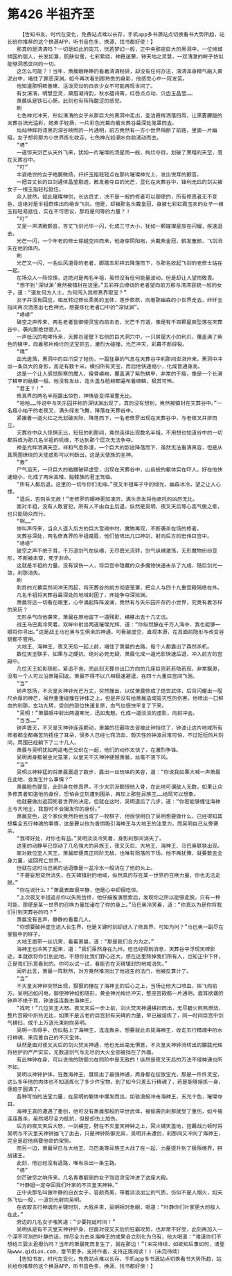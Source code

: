 # 第426 半祖齐至
        【告知书友，时代在变化，免费站点难以长存，手机app多书源站点切换看书大势所趋，站长给你推荐的这个换源APP，听书音色多、换源、找书都好使！】
       那真的是清清吗？一切是如此的突兀，恍若梦幻一般，正中央那座巨大的黑洞中，一位倾城倾国的丽人，长发如瀑，肌肤似雪，七彩萦绕，神霞迷蒙，钟天地之灵慧，一双清澈的眸子仿似能够洞悉世间的一切。
       这怎么可能？！当年，萧晨眼睁睁的看着清清粉碎，却没有任何办法，清清浑身精气融入黄泥台中，堵住了罪恶深渊，如今再次看到那熟悉的身影，他感觉心中一阵发苦。
       他知道那明眸善睐、活泼灵动的白衣少女不可能再现世间了。
       有女清清，明慧空灵，黛眉凝诗韵，秋水蕴诗菁，红唇点点动，贝齿玉晶莹……
       萧晨纵是铁石心肠，此刻也有阵阵酸涩的感觉。
       刷
       七色神光冲天，形似清清的女子从那巨大的黑洞中走出，圣洁霞辉洒落四周，让黑雾朦胧的天葬谷流光溢彩，她素手轻扬，一片彩色光幕向着天葬谷最深处笼罩而去。
       灿灿神辉将漆黑的深谷映照的一片通明，前方竟然有一方小世界隔断了前路，里面一片幽暗，女子想将那方小世界炼化收走，七色神光如潮水向前涌动而去。
       “哧”
       一道惊天剑芒从天外飞来，犹如一片璀璨的流星雨一般，绚烂夺目，划破了黑暗的天空，落在天葬谷中。
       “叮”
       丰姿绝世的女子皓腕微扬，纤纤玉指轻轻点在那片璀璨神光上，发出悦耳的颤音。
       一把百丈长的巨剑通体晶莹剔透，散发着夺目的光芒，显化在天葬谷中，锋利无匹的剑尖被女子一根玉指轻松抵住。
       众人骇然，如此璀璨神剑，长达百丈，决不是一般的修者可以御使的，所有修真者无不变色，这绝对是半祖祭炼出的绝世飞剑。但是，却被那名头戴皇冠，身披七彩虹霞玉衣的女子一根玉指轻易抵住，实在不可思议，那将是何等的力量？！
       “叮”
       又是一声清脆颤音，百丈飞剑光华一闪，化成三寸大小，犹如一颗璀璨星辰在闪耀，疾速退去。
       光芒一闪，一个年老的修士穿越空间而来，他身穿阴阳袍，头戴紫金冠，鹤发童颜，飞剑消失在他的体内。
       刷
       光芒又一闪，一名仙风道骨的老者，脚踏五彩祥云降落而下，与那名收起飞剑的老修士站在一起。
       在场众人一阵惊悚，这绝对是两名半祖，虽然没有任何能量波动，但是却让人望而敬畏。
       “想不到‘深狱渊’竟然被镇封在这里。”五彩祥云缭绕的老者望向前方那与清清容貌一般的女子，道：“道友何方人士，为何闯入我修真界取宝？”
       女子并没有回应，相反转过修长柔美的玉体，莲步款款，向着那幽森的小世界走去，纤纤玉指间再次洒落出七色神光，想要炼化老者口中的“深狱渊”。
       “哧哧”
       破空之声传来，两名老者皆御使灵宝向前击去，光芒千万道，像是有千百颗星辰坠落在天葬谷中，袭向那绝世丽人。
       一声低沉的咆哮传来，天葬谷崖壁下右侧的巨大洞穴中，一只房屋大小的利爪，覆盖满了紫色的鳞甲，向着那片绚烂的法宝抓去，激烈大碰撞，光芒冲天，彩幕不断碎裂。
       “噗”
       血光迸溅，黑洞中的巨爪受了轻伤，一股狂暴的气息在天葬谷中刹那间澎湃开来，黑洞中冲出一条巨大的身影，高足有数十米，横扫所有灵宝，而后他快速缩小，化成普通身高。
       这是一个让人感觉胆寒的魔人，瘦骨嶙峋，覆盖满了紫色鳞甲，非常的干瘦，像是一个长满了鳞甲的骷髅一般。他没有发丝，连头盖与脸颊都遍布着细鳞，极其可怖。
       “君王？！”
       修真界的两名半祖露出惊色，神情皆变得凝重无比。
       “哈哈……传说中与失乐园并称的深狱渊出现了，真的没有想到，竟然被镇封在天葬谷中。”一名瘦小枯干的老夜叉，满头绿发飞舞，降落在天葬谷中。
       紧接着一道火红之光划破天际，降落而下，一名老修罗出现在天葬谷中，与老夜叉并排而立。
       天葬谷中众人惊惧无比，短短的刹那间，竟然连续出现数名半祖，不用想也知道谷中的一切都将成为那几名半祖的机缘，不达到那个层次无法争夺。
       神圣光辉洒满天空，祥和气息弥漫，一个巨大的影迹降落而下，虽然无法看清真容，但是从其周围缭绕的天使虚影可以判断出，这是天使族的圣神。
       “轰”
       尸气滔天，一只巨大的骷髅破碎虚空，出现在天葬谷中，山岳般的躯体实在吓人，好在他快速缩小，化成了两米高矮，骷髅族的君王驾临。
       “所有人都后退，这里的一切与你们无缘。”夜叉半祖眸子中的绿光，幽森冰冷，望之让人心悸。
       “退后，否则杀无赦！”老修罗的眼神更加凌厉，满头赤发将他承托的凶厉无比。
       面对半祖，没有人敢冒犯，所有人不由自主后退，纵然是吴明、夜叉天后等心高气傲之辈，也只能随众而行。
       “啊……”
       惨叫声传来，当众人退入后方的巨大宫阙中时，魔物再现，不断袭杀在场的修者。
       天葬谷深处，两名修真界的半祖蹙眉，他们皆喷出几口神剑，射向后方的宏伟巨宫中。
       “哧哧”
       破空之声不绝于耳，千万道剑气在纵横，无尽霞光流转，剑气纵横激荡，无形魔物纷纷显形，不断被击穿，死于非命。
       这就是半祖的力量，没有误伤一人，将巨宫中隐藏的众多魔物快速击杀了九成，随后剑光一敛，刹那消失。
       刷
       刺目的光幕突然间冲天而起，将天葬谷的前方彻底笼罩，把众人与四十九重宫殿隔绝在外。
       几名半祖将天葬谷最深处的地域封困了，开始争夺深狱渊。
       萧晨将这一切看在眼里，心中涌起阵阵波澜，竟然有与失乐园并存的小世界，究竟有着怎样的来历？
       无形杀气向他袭来，萧晨在原地留下一道残影，横移出去十几丈远。
       战王马巴奥冷笑着，双眸中射出两道璀璨光辉，道：“你纵然躲在千万人海中，我也能够一眼将你寻出。”这是战王马巴奥与生俱来的神通，可看破虚空，直视本源，在其面前隐形与改变容貌都不管用。
       大地王、海神王、夜叉天后一起上前，堵住了萧晨的去路，每个人都露出了森然杀机。
       数位天王联手，如果与之硬抗，绝对必死无疑，萧晨化成一道光影快速后退，冲入前方的宫殿中。
       几位天王如影随影，紧追不舍。而此刻天葬谷出口方向的几座巨宫若若隐若现，非常飘渺，没有一个人可以沿原路回返。萧晨不得不以八相极速避退，在四十九重巨宫间飞驰。
       “当”
       钟声悠扬，不灭皇天神钟光芒万丈，突然撞出，以仗萧晨修成了绝世武体，后背闪耀出一股尺余厚的神芒，虽然重重碰撞在钟体之上，但是并没有给萧晨造成毁灭性的伤害。他喷出一口鲜血的刹那，玄功九转，受创的部位快速复原，血气也很快平复了下来。
       “吴明！”萧晨眼中射出两道寒光，迅如鬼魅，化成一道淡淡的虚影，向前冲去。
       “当当……”
       钟声震天，不灭皇天神钟连连颤动，萧晨的狂霸攻击皆被此钟挡住了，钟波让这片地域所有修者都全都痛苦的捂住了耳朵，很多人已经七窍流血，毁灭性的钟波异常可怕，不过短短的片刻间，周围已经躺下了二十几人。
       萧晨与吴明犹如两道电芒交织在一起，他们的动作太快了，在激烈争锋。
       吴明周身都被金光笼罩，以皇天不灭神钟硬撼萧晨，丝毫不落下风。
       “当”
       吴明以神钟猛的将萧晨震退了数步，露出一丝玩味的笑容，道：“你说我如果大喊一声萧晨在此地，会发生什么事情？”
       萧晨脸色骤变，此刻身在修真界，不少大宗派都恨他入骨，在此地可谓敌人无数，如果让众多修真者知道他的身份，恐怕会立刻遭到围杀，再加上那些异族王……结局可以想象。
       他就要做出返回死者世界的决定。但就在这时，吴明退后了几步，道：“你若能够缠住海神王与大地王，我暂时不会揭发你的身份。”
       萧晨变色，这个家伙竟然将他当成了一枚棋子，他很快明白了吴明想要做什么，已经得知其想集全五行神魂的事情，这是要以他为香饵吸引海神王与大地王的注意力，而吴明自己从旁袭杀。
       “我得好处，对你也有益。”吴明淡淡冷笑着，身影刹那间消失了。
       这里的动静早已惊动了几名强大的异族王，夜叉天后、大地王、海神王、马巴奥联袂出现。
       面对数位至人天王，萧晨即便真正同阶无敌，也唯有殒落的下场。他不再犹豫，就要散去全身力量，返回死亡世界。
       但就在这时马巴奥的话语像是一盆冷水一般浇在了他的头上。
       “不要妄想突然消失，在天碑镇封的地域，纵然真的存在某一世界的召唤力量，你也无法走脱。”
       “你在说什么？”萧晨表面很平静，但是心中却很吃惊。
       “上次夜叉半祖追杀你以失败告终，他仔细推演思索后，发现你之所以能够走脱，只有一种可能，那便是某一世界的召唤力量加诸在了你的身上。”马巴奥冷笑着，道：“你真以为是你将我们引到天葬谷的吗？”
       萧晨没有言声，静静的看着几人。
       “你想要破碎虚空进入长生界，但是关键时刻却进入了修真界，可知为何？”马巴奥一副尽在掌握中的样子。
       大地王面带一丝讥笑，看着萧晨，道：“那是我们合力为之。”
       海神王也冷笑了起来，道：“我们虽然身在九州，但已经得到消息，天葬谷中浮现天碑影迹，本就欲将你引到此地，不想你比我们野心还大，想在这里除掉我们所有人，岂知正中下怀，正是我们乐意看到的。你可以试一试，看能否在天碑镇封的地域消失。”
       闻听此言，萧晨一阵默然，对方竟然推测出了他逃生的法门，他被反算计了。
       “当”
       不灭皇天神钟突然出现，狠狠的撞在了海神王的后心之上，当场让他大口喷血，摔飞向前方。吴明迅如闪电，御使神钟如影随形，黄金神光绚烂冲天，整座宫殿都一片通明，震耳欲聋的钟声不绝于耳，钟波连连轰击海神王。
       “找死！”几位天王大怒。夜叉天后一步上前，剑火焚天神通横扫而出，无尽碧火熊熊燃烧，整片宫殿中炽热无比，如果不是古老的巨宫封有天碑的力量，早已被熔炼了，同一时间巨宫中剑气横扫，成千上万道光束射向吴明。
       吴明一击得手，仿似黏上了海神王，连连轰杀，想要就此击毙海神王，收走五行精魂中的水行神魂，来完善自己的不灭宝体。
       纵然是面对夜叉天后的剑火焚天神通，他也无丝毫无惧意，不灭皇天神钟流转出的朦胧光辉将他护的严严实实，无数道剑气与无尽的大火全部被挡在了外面。
       有此神钟在身，可以说他的防御力在同阶中是无敌的！纵然是夜叉天后的万法不侵神通也所不如。
       吴明以神钟护体，狂轰海神王，展现出了最强神通，周身都在绽放宝光，那是一件件灵宝，这么多年他的肉体也不知道炼化了多少件宝物，到了如今只差五行精魂了，若是能够熔炼一身，便趋于圆满了。
       各种可怕的法宝力量，在吴明的躯体中爆发而出，如骇浪般冲击海神王，五光十色，璀璨夺目。
       海神王真的遭遇了重创，他可没有萧晨那般的罕世武体，被偷袭的刹那就受了重伤，如今被连连轰杀，虽然竭尽全力抵抗，但是却伤上加伤。
       后方的夜叉天后大怒，一剑横空，劈在不灭皇天神钟之上，冥火铺天盖地，狂霸战力顿时将吴明与不灭皇天神钟抽飞了出去，只是神钟防御无双，吴明并未遭创，刹那间又冲向了海神王，完全是趁他病要他命的架势。
       而另一边，萧晨早已与大地王、马巴奥等异族王大战了在一起，力量提升到了极限境界，拼战诸王。
       此刻，他已经没有退路，唯有杀出一条生路。
       “哧”
       剑芒破空之响传来，几名青春靓丽的女子驾驭灵宝冲进了这座大殿。
       “叶静姐一定夺回我们叶家的不灭皇天神钟。”
       正中央那名叫做叶静的白衣女子，容颜秀美，带着淡淡出尘的气质，仿似不是人烟火，如天外飞仙一般，一道剑光射向吴明。
       在收取五行神魂的关键时刻，大敌杀来，吴明顿时急眼，喝道：“叶静你们叶家更大的敌人在此。”
       旁边的几名女子嗤笑道：“少要拖延时间！”
       吴明纵是有不灭皇天神钟护身，但面对夜叉天后的狂霸攻势，也非常不好受，此刻再加入一个深不可测的叶静的话，拼尽全力击杀海神王的成果会立刻化为乌有，他大喝道：“难道你们不想给三婴太君报仇吗？当年的萧晨死而复生了，就在那边！”(未完待续，如欲知后事如何，请登陆www.qidian.com，章节更多，支持作者，支持正版阅读！)（未完待续）
       【告知书友，时代在变化，免费站点难以长存，手机app多书源站点切换看书大势所趋，站长给你推荐的这个换源APP，听书音色多、换源、找书都好使！】